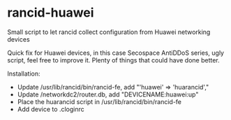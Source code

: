 rancid-huawei
=============

Small script to let rancid collect configuration from Huawei networking devices

Quick fix for Huawei devices, in this case Secospace AntiDDoS series, ugly
script, feel free to improve it. Plenty of things that could have done better.

Installation:

- Update /usr/lib/rancid/bin/rancid-fe,  add "'huawei' => 'huarancid',"
- Update /networkdc2/router.db,  add "DEVICENAME:huawei:up"
- Place the huarancid script in /usr/lib/rancid/bin/rancid-fe
- Add device to .cloginrc

